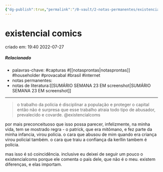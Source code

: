 ```yaml
---
{"dg-publish":true,"permalink":"/0-vault/2-notas-permanentes/existencial-comics/","title":"existencial comics","tags":["permanente","capturas","householder","provacabal","brasil","internet"],"dgHomeLink":true,"dgShowLocalGraph":true,"dgShowFileTree":true,"dgEnableSearch":true}
---
```


# existencial comics
criado em: 19:40 2022-07-27

##### Relacionado
- palavras-chave: #capturas #[[notasprontas\|notasprontas]] #householder #provacabal #brasil #internet
- notas permanentes:
- notas de literatura:[[SUMÁRIO SEMANA 23 EM screenshot\|SUMÁRIO SEMANA 23 EM screenshot]]

---
>o trabalho da polícia é disciplinar a população e proteger o capital 
então não é surpresa que esse trabalho atraia todo tipo de abusador, prevalecido e  covarde.
@existencialcoms

por mais preconceituoso que isso possa parecer, infelizmente, na minha vida, tem se mostrado regra - o patrick, que era mitômano, e fez parte da minha infancia, virou polícia. 
o cara que abusou de mim quando era criança virou policial também. 
o cara que traiu a confiança da kerllin tambem é polícia. 

mas isso é só coincidência. inclusive eu deixei de seguir um pouco o existencialcoms porque ele comenta o país dele, que não é o meu. existem diferenças, e elas importam.